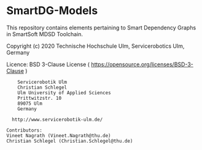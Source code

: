 # SmartDG-Models
This repository contains elements pertaining to Smart Dependency Graphs in SmartSoft MDSD Toolchain.

Copyright (c) 2020 Technische Hochschule Ulm, Servicerobotics Ulm, Germany

Licence: BSD 3-Clause License ( https://opensource.org/licenses/BSD-3-Clause )

        Servicerobotik Ulm 
        Christian Schlegel
        Ulm University of Applied Sciences
        Prittwitzstr. 10
        89075 Ulm
        Germany

	  http://www.servicerobotik-ulm.de/

	Contributors:
	Vineet Nagrath (Vineet.Nagrath@thu.de)
	Christian Schlegel (Christian.Schlegel@thu.de)